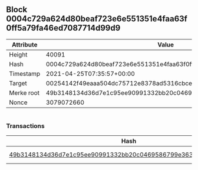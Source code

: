 ## Block 0004c729a624d80beaf723e6e551351e4faa63f0ff5a79fa46ed7087714d99d9

Attribute | Value
--- | ---
Height | 40091
Hash | 0004c729a624d80beaf723e6e551351e4faa63f0ff5a79fa46ed7087714d99d9
Timestamp | 2021-04-25T07:35:57+00:00
Target | 00254142f49eaaa504dc75712e8378ad5316cbcead634704b3734b6271167cc4
Merke root | 49b3148134d36d7e1c95ee90991332bb20c0469586799e363333c517c51b0b1e
Nonce | 3079072660

```

```

### Transactions

Hash | Amount
--- | ---
[49b3148134d36d7e1c95ee90991332bb20c0469586799e363333c517c51b0b1e](49b3148134d36d7e1c95ee90991332bb20c0469586799e363333c517c51b0b1e.md) | 10.00000000 SKEPTI 
